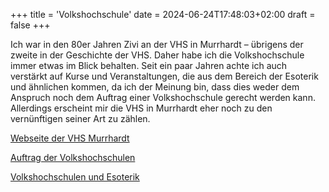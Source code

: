 +++
title = 'Volkshochschule'
date = 2024-06-24T17:48:03+02:00
draft = false
+++

Ich war in den 80er Jahren Zivi an der VHS in Murrhardt – übrigens der zweite in der Geschichte der VHS. Daher habe ich die Volkshochschule immer etwas im Blick behalten. Seit ein paar Jahren achte ich auch verstärkt auf Kurse und Veranstaltungen, die aus dem Bereich der Esoterik und ähnlichen kommen, da ich der Meinung bin, dass dies weder dem Anspruch noch dem Auftrag einer Volkshochschule gerecht werden kann. Allerdings erscheint mir die VHS in Murrhardt eher noch zu den vernünftigen seiner Art zu zählen.

[Webseite der VHS Murrhardt](https://www.vhs-murrhardt.de/)

[Auftrag der Volkshochschulen]( https://www.vhs-profil.de/news/details/51828.der-auftrag-der-volkshochschulen-versuch-einer-interpretation-in-drei-begriffen.html?redir_object_id=51676)

[Volkshochschulen und Esoterik]( https://blog.gwup.net/2024/06/11/volkshochschulen-und-esoterik-bei-skeptics-in-the-pub-koeln/)
